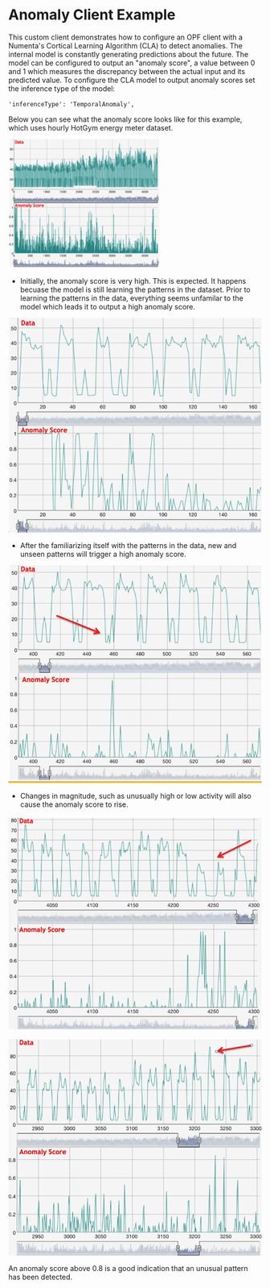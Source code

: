 # Anomaly Client Example

This custom client demonstrates how to configure an OPF client with a Numenta's
Cortical Learning Algorithm (CLA) to detect anomalies. The internal model is
constantly generating predictions about the future. The model can be configured
to output an "anomaly score", a value between 0 and 1 which measures the 
discrepancy between the actual input and its predicted value. To configure the 
CLA model to output anomaly scores set the inference type of the model:

	'inferenceType': 'TemporalAnomaly',


Below you can see what the anomaly score looks like for this example, which uses
hourly HotGym energy meter dataset.

<img src="img/hotgym_anomaly1.png" width="60%" height="60%" />


* Initially, the anomaly score is very high. This is expected. It happens becuase the model is
still learning the patterns in the dataset. Prior to learning the patterns in the
data, everything seems unfamilar to the model which leads it to output a high 
anomaly score. 

![Anomaly Score High During Learning](img/hotgym_anomaly2.png)


* After the familiarizing itself with the patterns in the data, new and unseen
patterns will trigger a high anomaly score.

![Detecting Unseen Patterns](img/hotgym_anomaly3.png)

* Changes in magnitude, such as unusually high or low activity will also cause the
anomaly score to rise.

![Detecting Unusually Low Activity](img/hotgym_anomaly4.png)

![Detecting Unusually High Activity](img/hotgym_anomaly5.png)



An anomaly score above 0.8 is a good indication that an unusual pattern has been
detected.



